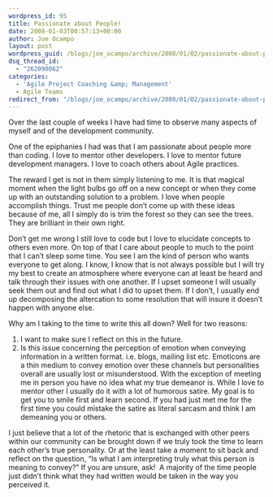 ```yaml
---
wordpress_id: 95
title: Passionate about People!
date: 2008-01-03T00:57:13+00:00
author: Joe Ocampo
layout: post
wordpress_guid: /blogs/joe_ocampo/archive/2008/01/02/passionate-about-people.aspx
dsq_thread_id:
  - "262090062"
categories:
  - 'Agile Project Coaching &amp; Management'
  - Agile Teams
redirect_from: "/blogs/joe_ocampo/archive/2008/01/02/passionate-about-people.aspx/"
---
```

Over the last couple of weeks I have had time to observe many aspects of myself and of the development community. 

One of the epiphanies I had was that I am passionate about people more than coding. I love to mentor other developers. I love to mentor future development managers. I love to coach others about Agile practices. 

The reward I get is not in them simply listening to me. It is that magical moment when the light bulbs go off on a new concept or when they come up with an outstanding solution to a problem. I love when people accomplish things. Trust me people don’t come up with these ideas because of me, all I simply do is trim the forest so they can see the trees. They are brilliant in their own right. 

Don’t get me wrong I still love to code but I love to elucidate concepts to others even more. On top of that I care about people to much to the point that I can’t sleep some time. You see I am the kind of person who wants everyone to get along. I know, I know that is not always possible but I will try my best to create an atmosphere where everyone can at least be heard and talk through their issues with one another. If I upset someone I will usually seek them out and find out what I did to upset them. If I don’t, I usually end up decomposing the altercation to some resolution that will insure it doesn’t happen with anyone else. 

Why am I taking to the time to write this all down? Well for two reasons: 

  1. I want to make sure I reflect on this in the future.
  2. Is this issue concerning the perception of emotion when conveying information in a written format. i.e. blogs, mailing list etc. Emoticons are a thin medium to convey emotion over these channels but personalities overall are usually lost or misunderstood. With the exception of meeting me in person you have no idea what my true demeanor is. While I love to mentor other I usually do it with a lot of humorous satire. My goal is to get you to smile first and learn second. If you had just met me for the first time you could mistake the satire as literal sarcasm and think I am demeaning you or others.

I just believe that a lot of the rhetoric that is exchanged with other peers within our community can be brought down if we truly took the time to learn each other’s true personality. Or at the least take a moment to sit back and reflect on the question, “Is what I am interpreting truly what this person is meaning to convey?” If you are unsure, ask!&nbsp; A majority of the time people just didn’t think what they had written would be taken in the way you perceived it.